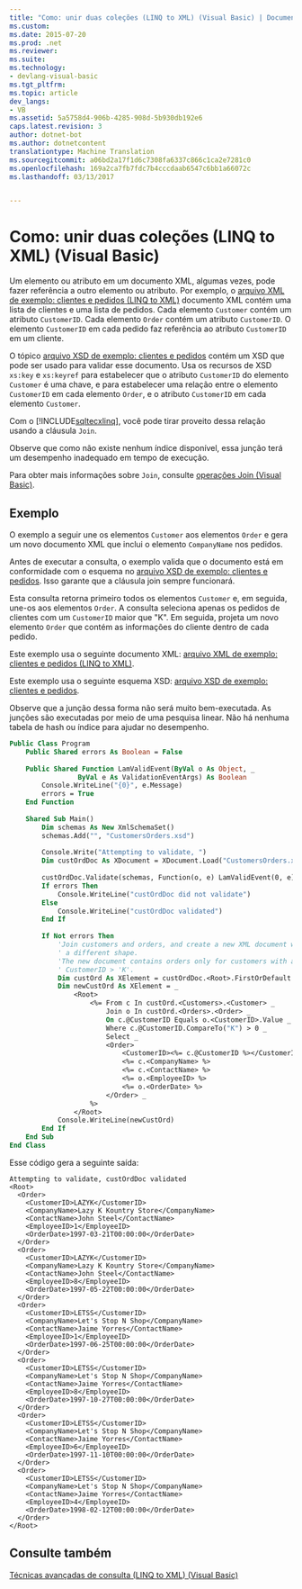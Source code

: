 ```yaml
---
title: "Como: unir duas coleções (LINQ to XML) (Visual Basic) | Documentos do Microsoft"
ms.custom: 
ms.date: 2015-07-20
ms.prod: .net
ms.reviewer: 
ms.suite: 
ms.technology:
- devlang-visual-basic
ms.tgt_pltfrm: 
ms.topic: article
dev_langs:
- VB
ms.assetid: 5a5758d4-906b-4285-908d-5b930db192e6
caps.latest.revision: 3
author: dotnet-bot
ms.author: dotnetcontent
translationtype: Machine Translation
ms.sourcegitcommit: a06bd2a17f1d6c7308fa6337c866c1ca2e7281c0
ms.openlocfilehash: 169a2ca7fb7fdc7b4cccdaab6547c6bb1a66072c
ms.lasthandoff: 03/13/2017


---
```

# <a name="how-to-join-two-collections-linq-to-xml-visual-basic"></a>Como: unir duas coleções (LINQ to XML) (Visual Basic)
Um elemento ou atributo em um documento XML, algumas vezes, pode fazer referência a outro elemento ou atributo. Por exemplo, o [arquivo XML de exemplo: clientes e pedidos (LINQ to XML)](../../../../visual-basic/programming-guide/concepts/linq/sample-xml-file-customers-and-orders-linq-to-xml.md) documento XML contém uma lista de clientes e uma lista de pedidos. Cada elemento `Customer` contém um atributo `CustomerID`. Cada elemento `Order` contém um atributo `CustomerID`. O elemento `CustomerID` em cada pedido faz referência ao atributo `CustomerID` em um cliente.  
  
 O tópico [arquivo XSD de exemplo: clientes e pedidos](../../../../visual-basic/programming-guide/concepts/linq/sample-xsd-file-customers-and-orders.md) contém um XSD que pode ser usado para validar esse documento. Usa os recursos de XSD `xs:key` e `xs:keyref` para estabelecer que o atributo `CustomerID` do elemento `Customer` é uma chave, e para estabelecer uma relação entre o elemento `CustomerID` em cada elemento `Order`, e o atributo `CustomerID` em cada elemento `Customer`.  
  
 Com o [!INCLUDE[sqltecxlinq](../../../../csharp/programming-guide/concepts/linq/includes/sqltecxlinq_md.md)], você pode tirar proveito dessa relação usando a cláusula `Join`.  
  
 Observe que como não existe nenhum índice disponível, essa junção terá um desempenho inadequado em tempo de execução.  
  
 Para obter mais informações sobre `Join`, consulte [operações Join (Visual Basic)](../../../../visual-basic/programming-guide/concepts/linq/join-operations.md).  
  
## <a name="example"></a>Exemplo  
 O exemplo a seguir une os elementos `Customer` aos elementos `Order` e gera um novo documento XML que inclui o elemento `CompanyName` nos pedidos.  
  
 Antes de executar a consulta, o exemplo valida que o documento está em conformidade com o esquema no [arquivo XSD de exemplo: clientes e pedidos](../../../../visual-basic/programming-guide/concepts/linq/sample-xsd-file-customers-and-orders.md). Isso garante que a cláusula join sempre funcionará.  
  
 Esta consulta retorna primeiro todos os elementos `Customer` e, em seguida, une-os aos elementos `Order`. A consulta seleciona apenas os pedidos de clientes com um `CustomerID` maior que "K". Em seguida, projeta um novo elemento `Order` que contém as informações do cliente dentro de cada pedido.  
  
 Este exemplo usa o seguinte documento XML: [arquivo XML de exemplo: clientes e pedidos (LINQ to XML)](../../../../visual-basic/programming-guide/concepts/linq/sample-xml-file-customers-and-orders-linq-to-xml.md).  
  
 Este exemplo usa o seguinte esquema XSD: [arquivo XSD de exemplo: clientes e pedidos](../../../../visual-basic/programming-guide/concepts/linq/sample-xsd-file-customers-and-orders.md).  
  
 Observe que a junção dessa forma não será muito bem-executada. As junções são executadas por meio de uma pesquisa linear. Não há nenhuma tabela de hash ou índice para ajudar no desempenho.  
  
```vb  
Public Class Program  
    Public Shared errors As Boolean = False  
  
    Public Shared Function LamValidEvent(ByVal o As Object, _  
                 ByVal e As ValidationEventArgs) As Boolean  
        Console.WriteLine("{0}", e.Message)  
        errors = True  
    End Function  
  
    Shared Sub Main()  
        Dim schemas As New XmlSchemaSet()  
        schemas.Add("", "CustomersOrders.xsd")  
  
        Console.Write("Attempting to validate, ")  
        Dim custOrdDoc As XDocument = XDocument.Load("CustomersOrders.xml")  
  
        custOrdDoc.Validate(schemas, Function(o, e) LamValidEvent(0, e))  
        If errors Then  
            Console.WriteLine("custOrdDoc did not validate")  
        Else  
            Console.WriteLine("custOrdDoc validated")  
        End If  
  
        If Not errors Then  
            'Join customers and orders, and create a new XML document with  
            ' a different shape.  
            'The new document contains orders only for customers with a  
            ' CustomerID > 'K'.  
            Dim custOrd As XElement = custOrdDoc.<Root>.FirstOrDefault  
            Dim newCustOrd As XElement = _  
                <Root>  
                    <%= From c In custOrd.<Customers>.<Customer> _  
                        Join o In custOrd.<Orders>.<Order> _  
                        On c.@CustomerID Equals o.<CustomerID>.Value _  
                        Where c.@CustomerID.CompareTo("K") > 0 _  
                        Select _  
                        <Order>  
                            <CustomerID><%= c.@CustomerID %></CustomerID>  
                            <%= c.<CompanyName> %>  
                            <%= c.<ContactName> %>  
                            <%= o.<EmployeeID> %>  
                            <%= o.<OrderDate> %>  
                        </Order> _  
                    %>  
                </Root>  
            Console.WriteLine(newCustOrd)  
        End If  
    End Sub  
End Class  
```  
  
 Esse código gera a seguinte saída:  
  
```  
Attempting to validate, custOrdDoc validated  
<Root>  
  <Order>  
    <CustomerID>LAZYK</CustomerID>  
    <CompanyName>Lazy K Kountry Store</CompanyName>  
    <ContactName>John Steel</ContactName>  
    <EmployeeID>1</EmployeeID>  
    <OrderDate>1997-03-21T00:00:00</OrderDate>  
  </Order>  
  <Order>  
    <CustomerID>LAZYK</CustomerID>  
    <CompanyName>Lazy K Kountry Store</CompanyName>  
    <ContactName>John Steel</ContactName>  
    <EmployeeID>8</EmployeeID>  
    <OrderDate>1997-05-22T00:00:00</OrderDate>  
  </Order>  
  <Order>  
    <CustomerID>LETSS</CustomerID>  
    <CompanyName>Let's Stop N Shop</CompanyName>  
    <ContactName>Jaime Yorres</ContactName>  
    <EmployeeID>1</EmployeeID>  
    <OrderDate>1997-06-25T00:00:00</OrderDate>  
  </Order>  
  <Order>  
    <CustomerID>LETSS</CustomerID>  
    <CompanyName>Let's Stop N Shop</CompanyName>  
    <ContactName>Jaime Yorres</ContactName>  
    <EmployeeID>8</EmployeeID>  
    <OrderDate>1997-10-27T00:00:00</OrderDate>  
  </Order>  
  <Order>  
    <CustomerID>LETSS</CustomerID>  
    <CompanyName>Let's Stop N Shop</CompanyName>  
    <ContactName>Jaime Yorres</ContactName>  
    <EmployeeID>6</EmployeeID>  
    <OrderDate>1997-11-10T00:00:00</OrderDate>  
  </Order>  
  <Order>  
    <CustomerID>LETSS</CustomerID>  
    <CompanyName>Let's Stop N Shop</CompanyName>  
    <ContactName>Jaime Yorres</ContactName>  
    <EmployeeID>4</EmployeeID>  
    <OrderDate>1998-02-12T00:00:00</OrderDate>  
  </Order>  
</Root>  
```  
  
## <a name="see-also"></a>Consulte também  
 [Técnicas avançadas de consulta (LINQ to XML) (Visual Basic)](../../../../visual-basic/programming-guide/concepts/linq/advanced-query-techniques-linq-to-xml.md)
